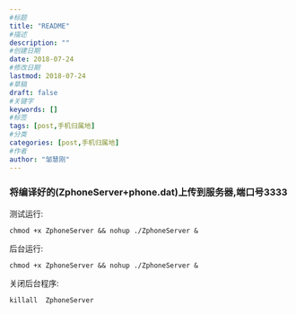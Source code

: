 ```yaml
---
#标题
title: "README"
#描述
description: ""
#创建日期
date: 2018-07-24
#修改日期
lastmod: 2018-07-24
#草稿
draft: false
#关键字
keywords: []
#标签
tags: [post,手机归属地]
#分类
categories: [post,手机归属地]
#作者
author: "邹慧刚"
---
```

### 将编译好的(ZphoneServer+phone.dat)上传到服务器,端口号3333


测试运行:

	chmod +x ZphoneServer && nohup ./ZphoneServer &

后台运行:

	chmod +x ZphoneServer && nohup ./ZphoneServer &


关闭后台程序:

	killall  ZphoneServer